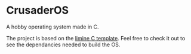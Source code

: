 # CrusaderOS

A hobby operating system made in C.

The project is based on the [limine C template](https://github.com/limine-bootloader/limine-c-template/tree/trunk). Feel free to check it out to see the dependancies needed to build the OS.